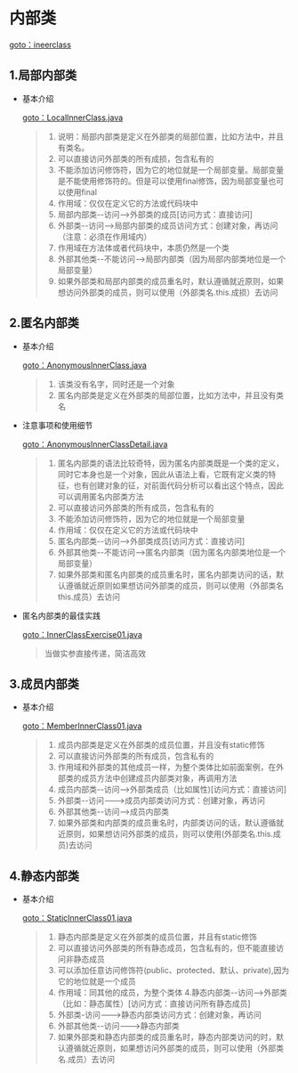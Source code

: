 # 内部类

[goto：ineerclass](https://gitee.com/jia-yan\_dong/code/tree/master/Java/javacode/chapter10/src/com/hspedu/ineerclass)

## 1.局部内部类

*   基本介绍

    [goto：LocalInnerClass.java](https://gitee.com/jia-yan\_dong/code/blob/master/Java/javacode/chapter10/src/com/hspedu/ineerclass/LocalInnerClass.java)

    > 1. 说明：局部内部类是定义在外部类的局部位置，比如方法中，并且有类名。&#x20;
    > 2. 可以直接访问外部类的所有成损，包含私有的&#x20;
    > 3. 不能添加访问修饰符，因为它的地位就是一个局部变量。局部变量是不能使用修饰符的。但是可以使用final修饰，因为局部变量也可以使用final
    > 4. 作用域：仅仅在定义它的方法或代码块中
    > 5. 局部内部类--访问-->外部类的成员\[访问方式：直接访问]&#x20;
    > 6. 外部类--访问-->局部内部类的成员访问方式：创建对象，再访问（注意：必须在作用域内）
    > 7. 作用域在方法体或者代码块中，本质仍然是一个类&#x20;
    > 8. 外部其他类--不能访问-->局部内部类（因为局部内部类地位是一个局部变量）&#x20;
    > 9. 如果外部类和局部内部类的成员重名时，默认遵循就近原则，如果想访问外部类的成员，则可以使用（外部类名.this.成损）去访问

## 2.匿名内部类

*   基本介绍

    [goto：AnonymousInnerClass.java](https://gitee.com/jia-yan\_dong/code/blob/master/Java/javacode/chapter10/src/com/hspedu/ineerclass/AnonymousInnerClass.java)

    > 1. 该类没有名字，同时还是一个对象
    > 2. 匿名内部类是定义在外部类的局部位置，比如方法中，并且没有类名


*   注意事项和使用细节

    [goto：AnonymousInnerClassDetail.java](https://gitee.com/jia-yan\_dong/code/blob/master/Java/javacode/chapter10/src/com/hspedu/ineerclass/AnonymousInnerClassDetail.java)

    > 1. 匿名内部类的语法比较奇特，因为匿名内部类既是一个类的定义，同时它本身也是一个对象，因此从语法上看，它既有定义类的特征，也有创建对象的征，对前面代码分析可以看出这个特点，因此可以调用匿名内部类方法
    > 2. 可以直接访问外部类的所有成员，包含私有的
    > 3. 不能添加访问修饰符，因为它的地位就是一个局部变量
    > 4. 作用域：仅仅在定义它的方法或代码块中
    > 5. 匿名内部类--访问-->外部类成员\[访问方式：直接访问]
    > 6. 外部其他类--不能访问-->匿名内部类（因为匿名内部类地位是一个局部变量）&#x20;
    > 7. 如果外部类和匿名内部类的成员重名时，匿名内部类访问的话，默认遵循就近原则如果想访问外部类的成员，则可以使用（外部类名this.成员）去访问


*   匿名内部类的最佳实践

    [goto：InnerClassExercise01.java](https://gitee.com/jia-yan\_dong/code/blob/master/Java/javacode/chapter10/src/com/hspedu/ineerclass/InnerClassExercise01.java)

    > 当做实参直接传递，简洁高效

## 3.成员内部类

*   基本介绍

    [goto：MemberInnerClass01.java](https://gitee.com/jia-yan\_dong/code/blob/master/Java/javacode/chapter10/src/com/hspedu/ineerclass/MemberInnerClass01.java)

    > 1. 成员内部类是定义在外部类的成员位置，并且没有static修饰
    > 2. 可以直接访问外部类的所有成员，包含私有的
    > 3. 作用域和外部类的其他成员一样，为整个类体比如前面案例，在外部类的成员方法中创建成员内部类对象，再调用方法
    > 4. 成员内部类--访问-->外部类成员（比如属性)\[访问方式：直接访问]
    > 5. 外部类--访问--->成员内部类访问方式：创建对象，再访问&#x20;
    > 6. 外部其他类--访问-->成员内部类
    > 7. 如果外部类和内部类的成员重名时，内部类访问的话，默认遵循就近原则，如果想访问外部类的成员，则可以使用(外部类名.this.成员)去访问

## 4.静态内部类

*   基本介绍

    [goto：StaticInnerClass01.java](https://gitee.com/jia-yan\_dong/code/blob/master/Java/javacode/chapter10/src/com/hspedu/ineerclass/StaticInnerClass01.java)

    > 1. 静态内部类是定义在外部类的成员位置，并且有static修饰
    > 2. 可以直接访问外部类的所有静态成员，包含私有的，但不能直接访问非静态成员
    > 3. 可以添加任意访问修饰符(public、protected、默认、private),因为它的地位就是一个成员
    > 4. 作用域：同其他的成员，为整个类体 4.静态内部类--访问-->外部类（比如：静态属性）\[访问方式：直接访问所有静态成员]
    > 5. 外部类-访问--->静态内部类访问方式：创建对象，再访问&#x20;
    > 6. 外部其他类--访问--->静态内部类&#x20;
    > 7. 如果外部类和静态内部类的成员重名时，静态内部类访问的时，默认遵循就近原则，如果想访问外部类的成员，则可以使用（外部类名.成员）去访问
